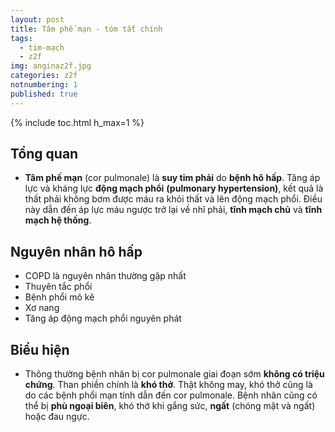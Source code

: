 ```yaml
---
layout: post
title: Tâm phế mạn - tóm tắt chính
tags:
  - tim-mạch
  - z2f
img: anginaz2f.jpg
categories: z2f
notnumbering: 1
published: true
---
```


{% include toc.html h_max=1 %} 

## Tổng quan
- **Tâm phế mạn** (cor pulmonale) là **suy tim phải** do **bệnh hô hấp**. Tăng áp lực và kháng lực **động mạch phổi** **(pulmonary hypertension)**, kết quả là thất phải không bơm được máu ra khỏi thất và lên động mạch phổi. Điều này dẫn đến áp lực máu ngược trở lại về nhĩ phải, **tĩnh mạch chủ** và **tĩnh mạch hệ thống**.

## Nguyên nhân hô hấp
- COPD là nguyên nhân thường gặp nhất
- Thuyên tắc phổi
- Bệnh phổi mô kẽ
- Xơ nang
- Tăng áp động mạch phổi nguyên phát

## Biểu hiện
- Thông thường bệnh nhân bị cor pulmonale giai đoạn sớm **không có triệu chứng**. Than phiền chính là **khó thở**. Thật không may, khó thở cũng là do các bệnh phổi mạn tính dẫn đến cor pulmonale. Bệnh nhân cũng có thể bị **phù ngoại biên**, khó thở khi gắng sức, **ngất** (chóng mặt và ngất) hoặc đau ngực.

